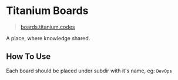 # Titanium Boards

> [boards.titanium.codes](http://boards.titanium.codes)

A place, where knowledge shared.

## How To Use

Each board should be placed under subdir with it's name, eg: `DevOps`
